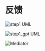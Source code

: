 # 反馈

![step1 UML](https://cdn.jsdelivr.net/gh/huanxueshengmou/picture-host/20241008152835.png)

![step1_gpt UML](https://cdn.jsdelivr.net/gh/huanxueshengmou/picture-host/20241008153445.png)

![Mediator](https://cdn.jsdelivr.net/gh/huanxueshengmou/picture-host/Mediator.jpg)
